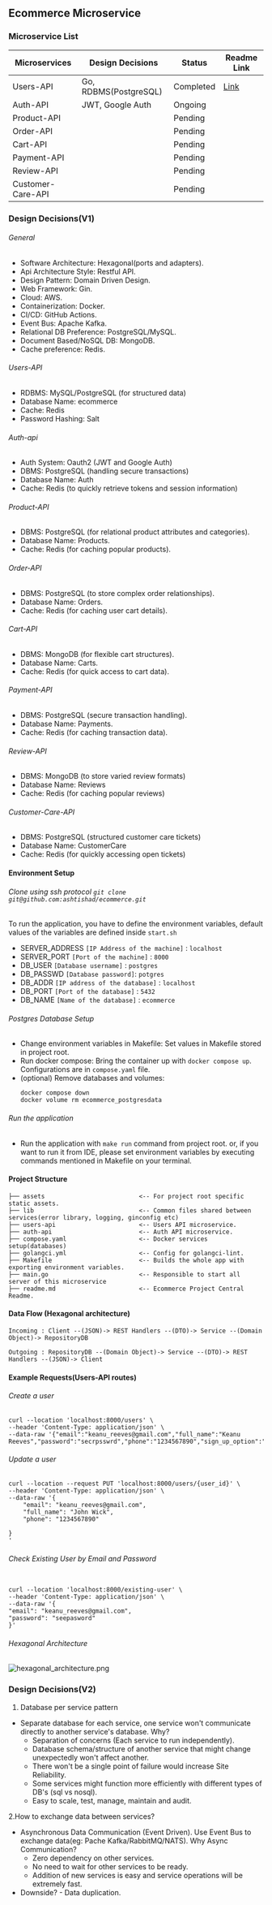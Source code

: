## Ecommerce Microservice

### Microservice List

| Microservices     | Design Decisions      | Status    | Readme Link                                                               |
|-------------------|-----------------------|-----------|---------------------------------------------------------------------------|
| Users-API         | Go, RDBMS(PostgreSQL) | Completed | [Link](https://github.com/ashtishad/ecommerce/tree/main/users-api#readme) |
| Auth-API          | JWT, Google Auth      | Ongoing   |                                                                           |
| Product-API       |                       | Pending   |                                                                           |
| Order-API         |                       | Pending   |                                                                           |
| Cart-API          |                       | Pending   |                                                                           |
| Payment-API       |                       | Pending   |                                                                           |
| Review-API        |                       | Pending   |                                                                           |
| Customer-Care-API |                       | Pending   |                                                                           |

### Design Decisions(V1)

###### General

* Software Architecture: Hexagonal(ports and adapters).
* Api Architecture Style: Restful API.
* Design Pattern: Domain Driven Design.
* Web Framework: Gin.
* Cloud: AWS.
* Containerization: Docker.
* CI/CD: GitHub Actions.
* Event Bus: Apache Kafka.
* Relational DB Preference: PostgreSQL/MySQL.
* Document Based/NoSQL DB: MongoDB.
* Cache preference: Redis.

###### Users-API

* RDBMS: MySQL/PostgreSQL (for structured data)
* Database Name: ecommerce
* Cache: Redis
* Password Hashing: Salt

###### Auth-api

* Auth System: Oauth2 (JWT and Google Auth)
* DBMS: PostgreSQL (handling secure transactions)
* Database Name: Auth
* Cache: Redis (to quickly retrieve tokens and session information)

###### Product-API

* DBMS: PostgreSQL (for relational product attributes and categories).
* Database Name: Products.
* Cache: Redis (for caching popular products).

###### Order-API

* DBMS: PostgreSQL (to store complex order relationships).
* Database Name: Orders.
* Cache: Redis (for caching user cart details).

###### Cart-API

* DBMS: MongoDB (for flexible cart structures).
* Database Name: Carts.
* Cache: Redis (for quick access to cart data).

###### Payment-API

* DBMS: PostgreSQL (secure transaction handling).
* Database Name: Payments.
* Cache: Redis (for caching transaction data).

###### Review-API

* DBMS: MongoDB (to store varied review formats)
* Database Name: Reviews
* Cache: Redis (for caching popular reviews)

###### Customer-Care-API

* DBMS: PostgreSQL (structured customer care tickets)
* Database Name: CustomerCare
* Cache: Redis (for quickly accessing open tickets)

#### Environment Setup

###### Clone using ssh protocol `git clone git@github.com:ashtishad/ecommerce.git`

To run the application, you have to define the environment variables, default values of the variables are defined inside `start.sh`

- SERVER_ADDRESS    `[IP Address of the machine]` : `localhost`
- SERVER_PORT       `[Port of the machine]` : `8000`
- DB_USER           `[Database username]` : `postgres`
- DB_PASSWD         `[Database password]`: `potgres`
- DB_ADDR           `[IP address of the database]` : `localhost`
- DB_PORT           `[Port of the database]` : `5432`
- DB_NAME           `[Name of the database]` : `ecommerce`

###### Postgres Database Setup

* Change environment variables in Makefile: Set values in Makefile stored in project root.
* Run docker compose: Bring the container up with `docker compose up`. Configurations are in `compose.yaml` file.
* (optional) Remove databases and volumes:
  ```
  docker compose down
  docker volume rm ecommerce_postgresdata
  ```

###### Run the application

* Run the application with `make run` command from project root. or, if you want to run it from IDE, please set
  environment variables by executing commands mentioned in Makefile on your terminal.


#### Project Structure
```
├── assets                          <-- For project root specific static assets.
├── lib                             <-- Common files shared between services(error library, logging, ginconfig etc)
├── users-api                       <-- Users API microservice.
├── auth-api                        <-- Auth API microservice.
├── compose.yaml                    <-- Docker services setup(databases)
├── golangci.yml                    <-- Config for golangci-lint. 
├── Makefile                        <-- Builds the whole app with exporting environment variables.
├── main.go                         <-- Responsible to start all server of this microservice
├── readme.md                       <-- Ecommerce Project Central Readme.

```

#### Data Flow (Hexagonal architecture)

    Incoming : Client --(JSON)-> REST Handlers --(DTO)-> Service --(Domain Object)-> RepositoryDB

    Outgoing : RepositoryDB --(Domain Object)-> Service --(DTO)-> REST Handlers --(JSON)-> Client


#### Example Requests(Users-API routes)

###### Create a user

```
curl --location 'localhost:8000/users' \
--header 'Content-Type: application/json' \
--data-raw '{"email":"keanu_reeves@gmail.com","full_name":"Keanu Reeves","password":"secrpsswrd","phone":"1234567890","sign_up_option":"general"}'
```

###### Update a user

```
curl --location --request PUT 'localhost:8000/users/{user_id}' \
--header 'Content-Type: application/json' \
--data-raw '{
	"email": "keanu_reeves@gmail.com",
	"full_name": "John Wick",
    "phone": "1234567890"
	
}
'
```

###### Check Existing User by Email and Password

```

curl --location 'localhost:8000/existing-user' \
--header 'Content-Type: application/json' \
--data-raw '{
"email": "keanu_reeves@gmail.com",
"password": "seepasword"
}'

```




###### Hexagonal Architecture

![hexagonal_architecture.png](assets%2Fimages%2Fhexagonal_architecture.png)

### Design Decisions(V2)

1. Database per service pattern

* Separate database for each service, one service won't communicate directly to another service's database. Why?
  * Separation of concerns (Each service to run independently).
  * Database schema/structure of another service that might change unexpectedly won't affect another.
  * There won't be a single point of failure would increase Site Reliability.
  * Some services might function more efficiently with different types of DB's (sql vs nosql).
  * Easy to scale, test, manage, maintain and audit.

2.How to exchange data between services?

* Asynchronous Data Communication (Event Driven). Use Event Bus to exchange data(eg: Pache Kafka/RabbitMQ/NATS). Why
  Async Communication?
  * Zero dependency on other services.
  * No need to wait for other services to be ready.
  * Addition of new services is easy and service operations will be extremely fast.
* Downside? - Data duplication.

